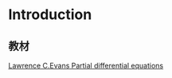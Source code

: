 # Introduction

## 教材

[Lawrence C.Evans Partial differential equations][textbook]

[textbook]: ../Library/Evans-2010-PartialDifferentialEquations.pdf
